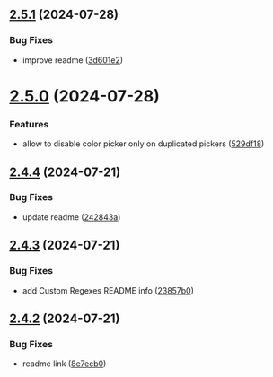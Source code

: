 ## [2.5.1](https://github.com/jeronimoek/color-picker-universal/compare/v2.5.0...v2.5.1) (2024-07-28)


### Bug Fixes

* improve readme ([3d601e2](https://github.com/jeronimoek/color-picker-universal/commit/3d601e2df02efd3071fb7cc10429314b6b29f13d))



# [2.5.0](https://github.com/jeronimoek/color-picker-universal/compare/v2.4.4...v2.5.0) (2024-07-28)


### Features

* allow to disable color picker only on duplicated pickers ([529df18](https://github.com/jeronimoek/color-picker-universal/commit/529df183a4e2e4788f1b681d29d65a75fee4eee0))



## [2.4.4](https://github.com/jeronimoek/color-picker-universal/compare/v2.4.3...v2.4.4) (2024-07-21)


### Bug Fixes

* update readme ([242843a](https://github.com/jeronimoek/color-picker-universal/commit/242843a82dcb4b109b4369ee4bfea0d4f01f1e27))



## [2.4.3](https://github.com/jeronimoek/color-picker-universal/compare/v2.4.2...v2.4.3) (2024-07-21)


### Bug Fixes

* add Custom Regexes README info ([23857b0](https://github.com/jeronimoek/color-picker-universal/commit/23857b03d824fe5e74064b46ba58664709339308))



## [2.4.2](https://github.com/jeronimoek/color-picker-universal/compare/v2.4.1...v2.4.2) (2024-07-21)


### Bug Fixes

* readme link ([8e7ecb0](https://github.com/jeronimoek/color-picker-universal/commit/8e7ecb04bf9a4619451052952cbeebb82fb6ef2d))



